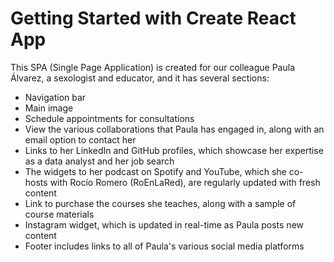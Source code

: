 # Getting Started with Create React App

This SPA (Single Page Application) is created for our colleague Paula Álvarez, a sexologist and educator, and it has several sections:

- Navigation bar
- Main image
- Schedule appointments for consultations
- View the various collaborations that Paula has engaged in, along with an email option to contact her
- Links to her LinkedIn and GitHub profiles, which showcase her expertise as a data analyst and her job search
- The widgets to her podcast on Spotify and YouTube, which she co-hosts with Rocío Romero (RoEnLaRed), are regularly updated with fresh content
- Link to purchase the courses she teaches, along with a sample of course materials
- Instagram widget, which is updated in real-time as Paula posts new content
- Footer includes links to all of Paula's various social media platforms